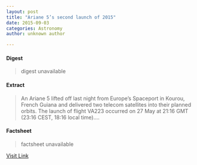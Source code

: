 ```yaml
---
layout: post
title: "Ariane 5’s second launch of 2015"
date: 2015-09-03
categories: Astronomy
author: unknown author

---
```



#### Digest
>digest unavailable

#### Extract
>An Ariane 5 lifted off last night from Europe’s Spaceport in Kourou, French Guiana and delivered two telecom satellites into their planned orbits. The launch of flight VA223 occurred on 27 May at 21:16 GMT (23:16 CEST, 18:16 local time)....

#### Factsheet
>factsheet unavailable

[Visit Link](http://www.esa.int/Our_Activities/Launchers/Ariane_5_s_second_launch_of_2015)


